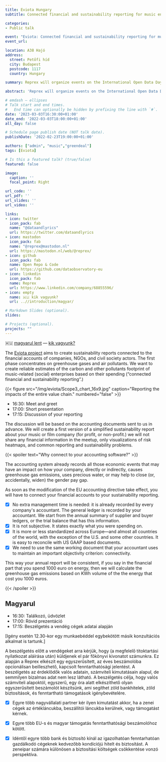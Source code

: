 ```yaml
---
title: Eviota Hungary
subtitle: Connected financial and sustainability reporting for music enterprises

categories:
- Public talk

event: "Eviota: Connected financial and sustainability reporting for music enterprises 🇭🇺 " 
event_url: 

location: A38 Hajó
address:
  street: Petőfi híd
  city: Budapest
  postcode: 1117
  country: Hungary

summary: Reprex will organize events on the International Open Data Day. Save the date in your calendar.

abstract: 'Reprex will organize events on the International Open Data Day. Save the date in your calendar.'

# emdash — ellipses  
# Talk start and end times.
#   End time can optionally be hidden by prefixing the line with `#`.
date: '2023-03-03T16:30:00+01:00'
date_end: '2022-03-03T18:00:00+01:00'
all_day: false

# Schedule page publish date (NOT talk date).
publishDate: '2022-02-23T19:00:00+01:00'

authors: ["admin", "music","greendeal"]
tags: [Eviota]

# Is this a featured talk? (true/false)
featured: false

image:
  caption: ''
  focal_point: Right

url_code: ''
url_pdf: ''
url_slides: ''
url_video: ''

links:
- icon: twitter
  icon_pack: fab
  name: "@dataandlyrics"
  url: https://twitter.com/dataandlyrics
- icon: mastodon
  icon_pack: fab
  name: "@reprex@mastodon.nl"
  url: https://mastodon.nl/web/@reprex/
- icon: github
  icon_pack: fab
  name: Open Repo & Code
  url: https://github.com/dataobservatory-eu
- icon: linkedin
  icon_pack: fab
  name: Reprex
  url: https://www.linkedin.com/company/68855596/
- icon: empty
  name: 🇭🇺 kik vagyunk?
  url: ..//introduction/magyar/

# Markdown Slides (optional).
slides:

# Projects (optional).
projects: ""
---
```


🇭🇺 [magyarul lent](/event/2023-03-03_eviota_budapest/#magyarul) — [kik vagyunk?](/introduction/magyar/)

The [Eviota project](/project/musiceviota/) aims to create sustainability reports connected to the financial accounts of companies, NGOs, and civil society actors.  The first phase concentrates on greenhouse gases and air pollutants.  We want to create reliable estimates of the carbon and other pollutants footprint of music-related (social) enterprises based on their spending (“connected financial and sustainability reporting”.)

<td style="text-align: center;">{{< figure src="/img/eviota/Scope3_chart_16x9.jpg" caption="Reporting the impacts of the entire value chain." numbered="false" >}}</td>

- 16:30: Meet and greet
- 17:00: Short presentation 
- 17:15: Discussion of your reporting

The discussion will be based on the accounting documents sent to us in advance. We will create a first version of a simplified sustainability report about your music or film company (for profit, or non-profit.) we will not share any financial information in the meetup, only visualizations of risk heatmaps, and common reporting and sustainability problems.

{{< spoiler text="Why connect to your accounting software?" >}}

The accounting system already records all those economic events that may have an impact on how your company, directly or indirectly, causes greenhouse gas emissions, uses precious water, or may help to close (or, accidentally, widen) the gender pay gap. 

As soon as the modification of the EU accounting directive take effect, you will have to connect your financial accounts to your sustainability reporting.

- [x] No extra management time is needed: it is already recorded by every company's accountant. The general ledger is recorded by your accountant. We start from the annual summary of supplier and buyer ledgers, or the trial balance that has this information.
- [x] It is not subjective.  It states exactly what you were spending on.
- [x] It is more or less standardized across Europe—and almost all countries of the world, with the exception of the U.S. and some other countries. It is easy to reconcile with US GAAP based documents.
- [x] We need to use the same working document that your accountant uses to maintain an important objectivity criterion: connectivity. 

This way your annual report will be consistent, if you say in the financial part that you spend 1000 euro on energy, then we will calculate the greenhouse gas emissions based on KWh volume of the the energy that cost you 1000 euros.

{{< /spoiler >}}

## Magyarul

- 16:30: Találkozó, üdvözlet
- 17:00: Rövid prezentáció
- 17:15: Beszélgetés a vendég cégek adatai alapján

[Igény esetén 12.30-kor egy munkaebéddel egybekötött másik konzultációs alkalmat is tartunk.]

A beszélgetés előtt a vendégeket arra kérjük, hogy (a megfelelő titoktartási nyilatkozat aláírása után) küldjenek el pár főkönyvi kivonatot számunkra. Ez alapján a Reprex elkészít egy egyszerűsített, az éves beszámolóba opcionálisan beilleszhető, kapcsolt fenntarthatósági jelentést. A beszélgetés az érdeklődők valós adatain, számviteli kimutatásain alapul, de semmilyen bizalmas adat nem lesz látható.  A beszélgetés célja, hogy valós számviteli alapoktól, egyszerű, egy óra alatt elkészíthető olyan egyszerűsített beszámolót készítsünk, ami segíthet zöld bankhitelek, zöld biztosítások, és fenntartható támogatások igénybevételére.  

- [x] Egyre több nagyvállalati partner kér ilyen kimutatást akkor, ha a zenei cégek az értékláncukba, beszállítói láncukba kerülnek, vagy támogatást kérnek.
- [x] Egyre több EU-s és magyar támogatás fenntarthatósági beszámolóhoz kötött.
- [x] Idéntől egyre több bank és biztosító kínál az igazolhatóan fenntarhatóan gazdálkodó cégeknek kedvezőbb kondíciójú hitelt és biztosítást. A zeneipar számára különösen a biztosítási költségek csökkentése vonzó perspektíva.

